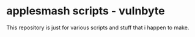# applesmash scripts - vulnbyte
This repository is just for various scripts and stuff that i happen to make.
